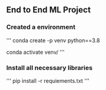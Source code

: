 ## End to End ML Project


### Created a environment
'''
conda create -p venv python==3.8

conda activate venv/
'''

### Install all necessary libraries
'''
pip install -r requiements.txt
'''